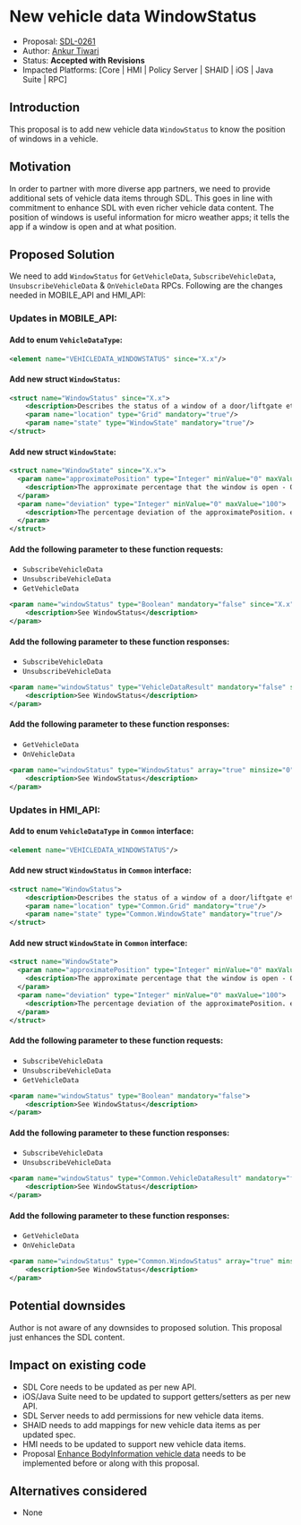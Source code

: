 # New vehicle data WindowStatus

* Proposal: [SDL-0261](0261-New-vehicle-data-WindowStatus.md)
* Author: [Ankur Tiwari](https://github.com/atiwari9)
* Status: **Accepted with Revisions**
* Impacted Platforms: [Core | HMI | Policy Server | SHAID | iOS | Java Suite | RPC]

## Introduction

This proposal is to add new vehicle data `WindowStatus` to know the position of windows in a vehicle.

## Motivation

In order to partner with more diverse app partners, we need to provide additional sets of vehicle data items through SDL. This goes in line with commitment to enhance SDL with even richer vehicle data content. The position of windows is useful information for micro weather apps; it tells the app if a window is open and at what position.

## Proposed Solution 

We need to add `WindowStatus` for `GetVehicleData`, `SubscribeVehicleData`, `UnsubscribeVehicleData` & `OnVehicleData` RPCs. Following are the changes needed in MOBILE_API and HMI_API:

### Updates in MOBILE_API:

#### Add to enum `VehicleDataType`: 

```xml
<element name="VEHICLEDATA_WINDOWSTATUS" since="X.x"/>
```

#### Add new struct `WindowStatus`:
```xml	
<struct name="WindowStatus" since="X.x">
	<description>Describes the status of a window of a door/liftgate etc.</description>
	<param name="location" type="Grid" mandatory="true"/>
	<param name="state" type="WindowState" mandatory="true"/>			
</struct>
```

#### Add new struct `WindowState`:

```xml    
<struct name="WindowState" since="X.x">
  <param name="approximatePosition" type="Integer" minValue="0" maxValue="100">
    <description>The approximate percentage that the window is open - 0 being fully closed, 100 being fully open</description>
  </param>
  <param name="deviation" type="Integer" minValue="0" maxValue="100">
    <description>The percentage deviation of the approximatePosition. e.g. If the approximatePosition is 50 and the deviation is 10, then the window's location is somewhere between 40 and 60.</description>
  </param>
</struct>
```

#### Add the following parameter to these function requests:
* `SubscribeVehicleData`
* `UnsubscribeVehicleData`
* `GetVehicleData`

```xml
<param name="windowStatus" type="Boolean" mandatory="false" since="X.x">
	<description>See WindowStatus</description>
</param>
```

#### Add the following parameter to these function responses:
* `SubscribeVehicleData`
* `UnsubscribeVehicleData`

```xml
<param name="windowStatus" type="VehicleDataResult" mandatory="false" since="X.x">
	<description>See WindowStatus</description>
</param>
```

#### Add the following parameter to these function responses:
* `GetVehicleData`
* `OnVehicleData`

```xml
<param name="windowStatus" type="WindowStatus" array="true" minsize="0" maxsize="100" mandatory="false">
	<description>See WindowStatus</description>
</param>
```

### Updates in HMI_API:

#### Add to enum `VehicleDataType` in `Common` interface: 

```xml
<element name="VEHICLEDATA_WINDOWSTATUS"/>
```

#### Add new struct `WindowStatus` in `Common` interface:
```xml	
<struct name="WindowStatus">
	<description>Describes the status of a window of a door/liftgate etc.</description>
	<param name="location" type="Common.Grid" mandatory="true"/>
	<param name="state" type="Common.WindowState" mandatory="true"/>			
</struct>
```

#### Add new struct `WindowState` in `Common` interface:

```xml    
<struct name="WindowState">
  <param name="approximatePosition" type="Integer" minValue="0" maxValue="100">
    <description>The approximate percentage that the window is open - 0 being fully closed, 100 being fully open</description>
  </param>
  <param name="deviation" type="Integer" minValue="0" maxValue="100">
    <description>The percentage deviation of the approximatePosition. e.g. If the approximatePosition is 50 and the deviation is 10, then the window's location is somewhere between 40 and 60.</description>
  </param>
</struct>
```

#### Add the following parameter to these function requests:
* `SubscribeVehicleData`
* `UnsubscribeVehicleData`
* `GetVehicleData`

```xml
<param name="windowStatus" type="Boolean" mandatory="false">
	<description>See WindowStatus</description>
</param>
```

#### Add the following parameter to these function responses:
* `SubscribeVehicleData`
* `UnsubscribeVehicleData`

```xml
<param name="windowStatus" type="Common.VehicleDataResult" mandatory="false">
	<description>See WindowStatus</description>
</param>
```

#### Add the following parameter to these function responses:
* `GetVehicleData`
* `OnVehicleData`

```xml
<param name="windowStatus" type="Common.WindowStatus" array="true" minsize="0" maxsize="100" mandatory="false">
	<description>See WindowStatus</description>
</param>
```

## Potential downsides

Author is not aware of any downsides to proposed solution. This proposal just enhances the SDL content.

## Impact on existing code

* SDL Core needs to be updated as per new API.
* iOS/Java Suite need to be updated to support getters/setters as per new API.
* SDL Server needs to add permissions for new vehicle data items.
* SHAID needs to add mappings for new vehicle data items as per updated spec.
* HMI needs to be updated to support new vehicle data items.
* Proposal [Enhance BodyInformation vehicle data](https://github.com/smartdevicelink/sdl_evolution/blob/master/proposals/0255-Enhance-BodyInformation-vehicle-data.md) needs to be implemented before or along with this proposal.

## Alternatives considered

* None
